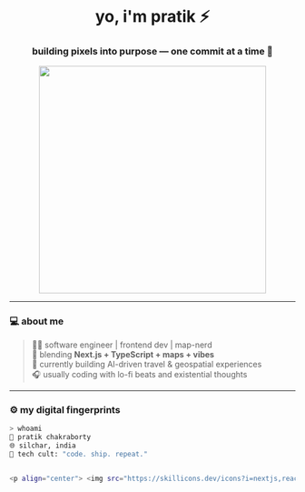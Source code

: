 <!-- ⚡ Cult-Coded README ⚡ -->
<h1 align="center">yo, i'm pratik ⚡</h1>
<h3 align="center">building pixels into purpose — one commit at a time 🧠</h3>

<p align="center">
  <img src="https://media.tenor.com/7H0t5w8GsbIAAAAC/hacker-hacking.gif" width="400"/>
</p>

---

### 💻 about me
> 👨‍💻 software engineer | frontend dev | map-nerd  
> 🚀 blending **Next.js + TypeScript + maps + vibes**  
> 🧭 currently building AI-driven travel & geospatial experiences  
> 🎧 usually coding with lo-fi beats and existential thoughts  

---

### ⚙️ my digital fingerprints

```bash
> whoami
👤 pratik chakraborty
🌐 silchar, india
💬 tech cult: "code. ship. repeat."


<p align="center"> <img src="https://skillicons.dev/icons?i=nextjs,react,typescript,nodejs,aws,python,figma,git,tailwind,vscode&theme=dark" /> </p>
